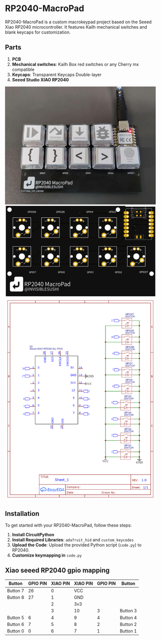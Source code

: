 # RP2040-MacroPad
RP2040-MacroPad is a custom macrokeypad project based on the Seeed Xiao RP2040 microcontroller. 
It features Kailh mechanical switches and blank keycaps for customization. 

## Parts

1. **PCB**
2. **Mechanical switches**: Kailh Box red switches or any Cherry mx compatible
3. **Keycaps**: Transparent Keycaps Double-layer
4. **Seeed Studio XIAO RP2040**

<img src="Macropad.jpg" width="500">
<img src="PCB/PCB.png" width="500">
<img src="PCB/Schematic_RP2040 macropad.png" width="500">


## Installation

To get started with your RP2040-MacroPad, follow these steps:
1. **Install CircuitPython**
2. **Install Required Libraries**: `adafruit_hid` and `custom_keycodes`
3. **Upload the Code**: Upload the provided Python script (`code.py`) to RP2040.
4. **Customize keymapping in** `code.py`

## Xiao seeed RP2040 gpio mapping
| Button   | GPIO PIN | XIAO PIN | XIAO PIN | GPIO PIN | Button   |
|----------|----------|----------|----------|----------|----------|
| Button 7 | 26       | 0        | VCC      |          |          |
| Button 8 | 27       | 1        | GND      |          |          |
|          |          | 2        | 3v3      |          |          |
|          |          | 3        | 10       | 3        | Button 3 |
| Button 5 | 6        | 4        | 9        | 4        | Button 4 |
| Button 6 | 7        | 5        | 8        | 2        | Button 2 |
| Button 0 | 0        | 6        | 7        | 1        | Button 1 |

